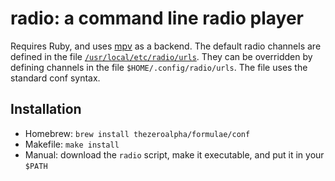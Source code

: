 # radio: a command line radio player

Requires Ruby, and uses [mpv](https://mpv.io) as a backend.
The default radio channels are defined in the file [`/usr/local/etc/radio/urls`](./urls).
They can be overridden by defining channels in the file `$HOME/.config/radio/urls`.
The file uses the standard conf syntax.

## Installation
* Homebrew: `brew install thezeroalpha/formulae/conf`
* Makefile: `make install`
* Manual: download the `radio` script, make it executable, and put it in your `$PATH`
